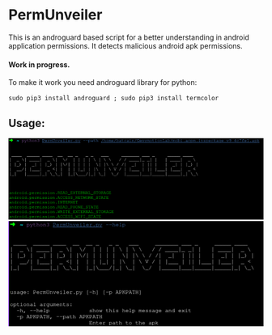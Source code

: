 # **PermUnveiler**
This is an androguard based script for a better understanding in android application permissions. It detects malicious android apk permissions. 
#### **Work in progress.**

To make it work you need androguard library for python:

```
sudo pip3 install androguard ; sudo pip3 install termcolor
```
## **Usage:**

![help](/help.png)
![demo](/demo.png)
